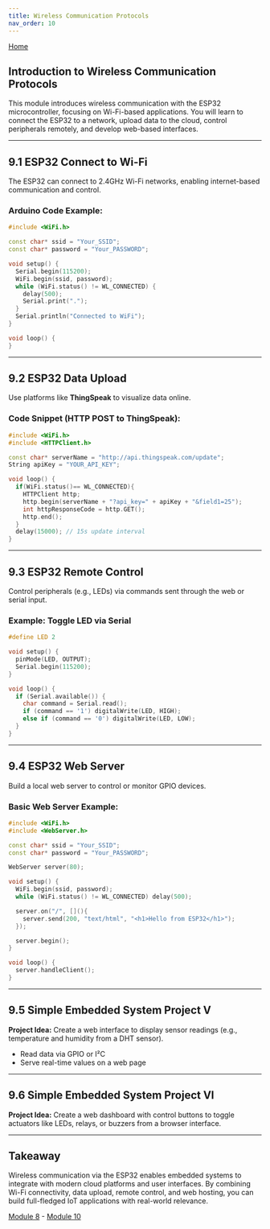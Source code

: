 ```yaml
---
title: Wireless Communication Protocols
nav_order: 10
---
```

[Home](index.md)

## Introduction to Wireless Communication Protocols

This module introduces wireless communication with the ESP32 microcontroller, focusing on Wi-Fi-based applications. You will learn to connect the ESP32 to a network, upload data to the cloud, control peripherals remotely, and develop web-based interfaces.

---

## 9.1 ESP32 Connect to Wi-Fi

The ESP32 can connect to 2.4GHz Wi-Fi networks, enabling internet-based communication and control.

### Arduino Code Example:
```cpp
#include <WiFi.h>

const char* ssid = "Your_SSID";
const char* password = "Your_PASSWORD";

void setup() {
  Serial.begin(115200);
  WiFi.begin(ssid, password);
  while (WiFi.status() != WL_CONNECTED) {
    delay(500);
    Serial.print(".");
  }
  Serial.println("Connected to WiFi");
}

void loop() {
}
```

---

## 9.2 ESP32 Data Upload

Use platforms like **ThingSpeak** to visualize data online.

### Code Snippet (HTTP POST to ThingSpeak):
```cpp
#include <WiFi.h>
#include <HTTPClient.h>

const char* serverName = "http://api.thingspeak.com/update";
String apiKey = "YOUR_API_KEY";

void loop() {
  if(WiFi.status()== WL_CONNECTED){
    HTTPClient http;
    http.begin(serverName + "?api_key=" + apiKey + "&field1=25");
    int httpResponseCode = http.GET();
    http.end();
  }
  delay(15000); // 15s update interval
}
```

---

## 9.3 ESP32 Remote Control

Control peripherals (e.g., LEDs) via commands sent through the web or serial input.

### Example: Toggle LED via Serial
```cpp
#define LED 2

void setup() {
  pinMode(LED, OUTPUT);
  Serial.begin(115200);
}

void loop() {
  if (Serial.available()) {
    char command = Serial.read();
    if (command == '1') digitalWrite(LED, HIGH);
    else if (command == '0') digitalWrite(LED, LOW);
  }
}
```

---

## 9.4 ESP32 Web Server

Build a local web server to control or monitor GPIO devices.

### Basic Web Server Example:
```cpp
#include <WiFi.h>
#include <WebServer.h>

const char* ssid = "Your_SSID";
const char* password = "Your_PASSWORD";

WebServer server(80);

void setup() {
  WiFi.begin(ssid, password);
  while (WiFi.status() != WL_CONNECTED) delay(500);

  server.on("/", [](){
    server.send(200, "text/html", "<h1>Hello from ESP32</h1>");
  });

  server.begin();
}

void loop() {
  server.handleClient();
}
```

---

## 9.5 Simple Embedded System Project V

**Project Idea:** Create a web interface to display sensor readings (e.g., temperature and humidity from a DHT sensor).

- Read data via GPIO or I²C
- Serve real-time values on a web page

---

## 9.6 Simple Embedded System Project VI

**Project Idea:** Create a web dashboard with control buttons to toggle actuators like LEDs, relays, or buzzers from a browser interface.

---

## Takeaway

Wireless communication via the ESP32 enables embedded systems to integrate with modern cloud platforms and user interfaces. By combining Wi-Fi connectivity, data upload, remote control, and web hosting, you can build full-fledged IoT applications with real-world relevance.

[Module 8](module8.md) - [Module 10](module10.md)
